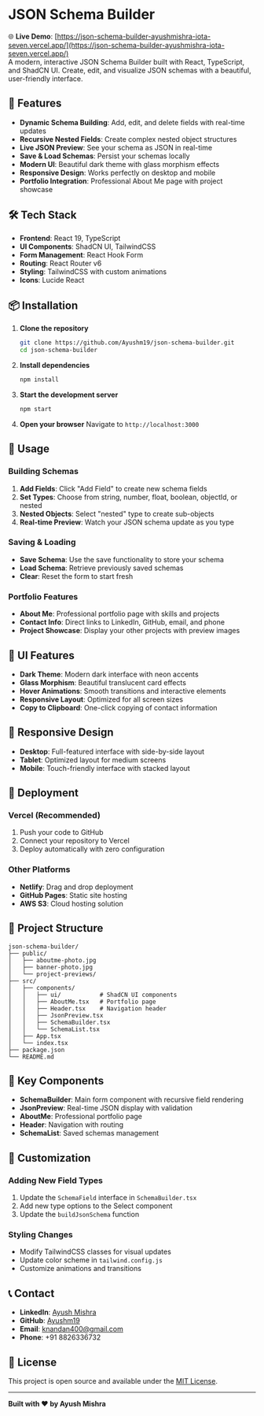# JSON Schema Builder
🌐 **Live Demo**: [https://json-schema-builder-ayushmishra-iota-seven.vercel.app/](https://json-schema-builder-ayushmishra-iota-seven.vercel.app/)                        
A modern, interactive JSON Schema Builder built with React, TypeScript, and ShadCN UI. Create, edit, and visualize JSON schemas with a beautiful, user-friendly interface.

## 🚀 Features

- **Dynamic Schema Building**: Add, edit, and delete fields with real-time updates
- **Recursive Nested Fields**: Create complex nested object structures
- **Live JSON Preview**: See your schema as JSON in real-time
- **Save & Load Schemas**: Persist your schemas locally
- **Modern UI**: Beautiful dark theme with glass morphism effects
- **Responsive Design**: Works perfectly on desktop and mobile
- **Portfolio Integration**: Professional About Me page with project showcase

## 🛠️ Tech Stack

- **Frontend**: React 19, TypeScript
- **UI Components**: ShadCN UI, TailwindCSS
- **Form Management**: React Hook Form
- **Routing**: React Router v6
- **Styling**: TailwindCSS with custom animations
- **Icons**: Lucide React

## 📦 Installation

1. **Clone the repository**
   ```bash
   git clone https://github.com/Ayushm19/json-schema-builder.git
   cd json-schema-builder
   ```

2. **Install dependencies**
   ```bash
   npm install
   ```

3. **Start the development server**
   ```bash
   npm start
   ```

4. **Open your browser**
   Navigate to `http://localhost:3000`

## 🎯 Usage

### Building Schemas
1. **Add Fields**: Click "Add Field" to create new schema fields
2. **Set Types**: Choose from string, number, float, boolean, objectId, or nested
3. **Nested Objects**: Select "nested" type to create sub-objects
4. **Real-time Preview**: Watch your JSON schema update as you type

### Saving & Loading
- **Save Schema**: Use the save functionality to store your schema
- **Load Schema**: Retrieve previously saved schemas
- **Clear**: Reset the form to start fresh

### Portfolio Features
- **About Me**: Professional portfolio page with skills and projects
- **Contact Info**: Direct links to LinkedIn, GitHub, email, and phone
- **Project Showcase**: Display your other projects with preview images

## 🎨 UI Features

- **Dark Theme**: Modern dark interface with neon accents
- **Glass Morphism**: Beautiful translucent card effects
- **Hover Animations**: Smooth transitions and interactive elements
- **Responsive Layout**: Optimized for all screen sizes
- **Copy to Clipboard**: One-click copying of contact information

## 📱 Responsive Design

- **Desktop**: Full-featured interface with side-by-side layout
- **Tablet**: Optimized layout for medium screens
- **Mobile**: Touch-friendly interface with stacked layout

## 🚀 Deployment

### Vercel (Recommended)
1. Push your code to GitHub
2. Connect your repository to Vercel
3. Deploy automatically with zero configuration

### Other Platforms
- **Netlify**: Drag and drop deployment
- **GitHub Pages**: Static site hosting
- **AWS S3**: Cloud hosting solution

## 📁 Project Structure

```
json-schema-builder/
├── public/
│   ├── aboutme-photo.jpg
│   ├── banner-photo.jpg
│   └── project-previews/
├── src/
│   ├── components/
│   │   ├── ui/           # ShadCN UI components
│   │   ├── AboutMe.tsx   # Portfolio page
│   │   ├── Header.tsx    # Navigation header
│   │   ├── JsonPreview.tsx
│   │   ├── SchemaBuilder.tsx
│   │   └── SchemaList.tsx
│   ├── App.tsx
│   └── index.tsx
├── package.json
└── README.md
```

## 🎯 Key Components

- **SchemaBuilder**: Main form component with recursive field rendering
- **JsonPreview**: Real-time JSON display with validation
- **AboutMe**: Professional portfolio page
- **Header**: Navigation with routing
- **SchemaList**: Saved schemas management

## 🔧 Customization

### Adding New Field Types
1. Update the `SchemaField` interface in `SchemaBuilder.tsx`
2. Add new type options to the Select component
3. Update the `buildJsonSchema` function

### Styling Changes
- Modify TailwindCSS classes for visual updates
- Update color scheme in `tailwind.config.js`
- Customize animations and transitions

## 📞 Contact

- **LinkedIn**: [Ayush Mishra](https://www.linkedin.com/in/ayush-mishra-941990211/)
- **GitHub**: [Ayushm19](https://github.com/Ayushm19)
- **Email**: knandan400@gmail.com
- **Phone**: +91 8826336732

## 📄 License

This project is open source and available under the [MIT License](LICENSE).

---

**Built with ❤️ by Ayush Mishra**
